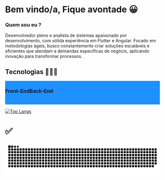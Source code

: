 
  <h1>Bem vindo/a, Fique avontade 😀</h1> 
  
  <h3>Quem sou eu ?</h3>
  
  <p> Desenvolvedor pleno e analista de sistemas apaixonado por desenvolvimento, com sólida experiência em Flutter e Angular. Focado em metodologias ágeis, busco constantemente criar soluções escaláveis e eficientes que atendam a demandas específicas de negócio, aplicando inovação para transformar processos.</p>


<h2>Tecnologias 🧑‍💻✅</h2>
  
<div style="  display: flex; flex-wrap: nowrap; background-color: DodgerBlue;"> 
<div>   
  <h3>Front-End</h3>
 <img src="https://img.shields.io/badge/HTML5-E34F26?style=for-the-badge&logo=html5&logoColor=white" alt="">
 <img src="https://img.shields.io/badge/CSS3-1572B6?style=for-the-badge&logo=css3&logoColor=white" alt="">
 <img src="https://img.shields.io/badge/JavaScript-323330?style=for-the-badge&logo=javascript&logoColor=F7DF1E" alt="">
 <img src="https://img.shields.io/badge/jQuery-0769AD?style=for-the-badge&logo=jquery&logoColor=white" alt="">
 <img src="https://img.shields.io/badge/React-20232A?style=for-the-badge&logo=react&logoColor=61DAFB" alt="">
 <img src="https://img.shields.io/badge/React_Native-20232A?style=for-the-badge&logo=react&logoColor=61DAFB" alt="">
 <img src="https://img.shields.io/badge/Tailwind_CSS-38B2AC?style=for-the-badge&logo=tailwind-css&logoColor=white" alt="">
 <img src="https://img.shields.io/badge/Redux-593D88?style=for-the-badge&logo=redux&logoColor=white" alt="">
 <img src="https://img.shields.io/badge/Sass-CC6699?style=for-the-badge&logo=sass&logoColor=white" alt="">
 <img src="https://img.shields.io/badge/styled--components-DB7093?style=for-the-badge&logo=styled-components&logoColor=white" alt="">

</div>
 
<div> 
  <h3>Back-End</h3>
  <img src="https://img.shields.io/badge/MySQL-00000F?style=for-the-badge&logo=mysql&logoColor=white" alt="">
  <img src="https://img.shields.io/badge/SQLite-07405E?style=for-the-badge&logo=sqlite&logoColor=white" alt="">
  <img src="https://img.shields.io/badge/Firebase-F29D0C?style=for-the-badge&logo=firebase&logoColor=white" alt="">
  <img src="https://img.shields.io/badge/Redis-D9281A?style=for-the-badge&logo=redis&logoColor=white" alt="">
   <img src="https://img.shields.io/badge/Python-3776AB?style=for-the-badge&logo=python&logoColor=white" alt="">
   <img src="https://img.shields.io/badge/Jest-323330?style=for-the-badge&logo=Jest&logoColor=white" alt="">
   <img src="https://img.shields.io/badge/PostgreSQL-316192?style=for-the-badge&logo=postgresql&logoColor=white" alt="">
   <img src="https://img.shields.io/badge/Express.js-404D59?style=for-the-badge" alt="">
</div>
  </div>
  
  
  [![Top Langs](https://github-readme-stats.vercel.app/api/top-langs/?username=devmateusborges&layout=compact)](https://github.com/devmateusborges/github-readme-stats)
  
  
  
  <h1>✅</h1>
  
  ![Snake animation](https://github.com/Spekytro15/Spekytro15/blob/output/github-contribution-grid-snake.svg)
 
  
